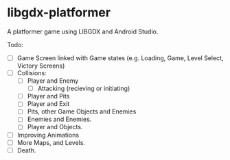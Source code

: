 # libgdx-platformer
A platformer game using LIBGDX and Android Studio.

Todo: 
- [ ] Game Screen linked with Game states (e.g. Loading, Game, Level Select, Victory Screens)
- [ ] Collisions:
    - [ ] Player and Enemy
      - [ ] Attacking (recieving or initiating)
    - [ ] Player and Pits
    - [ ] Player and Exit
    - [ ] Pits, other Game Objects and Enemies
    - [ ] Enemies and Enemies. 
    - [ ] Player and Objects. 
- [ ] Improving Animations
- [ ] More Maps, and Levels. 
- [ ] Death. 
